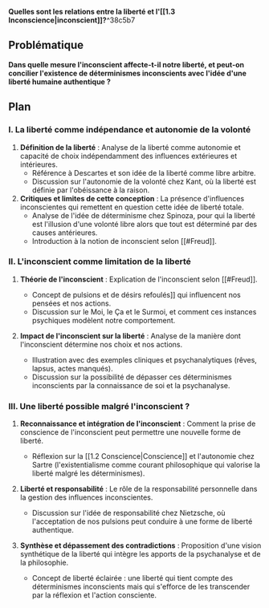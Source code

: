 **Quelles sont les relations entre la liberté et l'[[1.3 Inconscience|inconscient]]?**^38c5b7



## Problématique
**Dans quelle mesure l'inconscient affecte-t-il notre liberté, et peut-on concilier l'existence de déterminismes inconscients avec l'idée d'une liberté humaine authentique ?**



## Plan

### I. La liberté comme indépendance et autonomie de la volonté
1. **Définition de la liberté** : Analyse de la liberté comme autonomie et capacité de choix indépendamment des influences extérieures et intérieures.
   - Référence à Descartes et son idée de la liberté comme libre arbitre.
   - Discussion sur l'autonomie de la volonté chez Kant, où la liberté est définie par l'obéissance à la raison.
2. **Critiques et limites de cette conception** : La présence d'influences inconscientes qui remettent en question cette idée de liberté totale.
   - Analyse de l'idée de déterminisme chez Spinoza, pour qui la liberté est l'illusion d'une volonté libre alors que tout est déterminé par des causes antérieures.
   - Introduction à la notion de inconscient selon [[#Freud]].


### II. L'inconscient comme limitation de la liberté
1. **Théorie de l'inconscient** : Explication de l'inconscient selon [[#Freud]].

   - Concept de pulsions et de désirs refoulés]] qui influencent nos pensées et nos actions.
   - Discussion sur le Moi, le Ça et le Surmoi, et comment ces instances psychiques modèlent notre comportement.

2. **Impact de l'inconscient sur la liberté** : Analyse de la manière dont l'inconscient détermine nos choix et nos actions.

   - Illustration avec des exemples cliniques et psychanalytiques (rêves, lapsus, actes manqués).
   - Discussion sur la possibilité de dépasser ces déterminismes inconscients par la connaissance de soi et la psychanalyse.


### III. Une liberté possible malgré l'inconscient ?
1. **Reconnaissance et intégration de l'inconscient** : Comment la prise de conscience de l'inconscient peut permettre une nouvelle forme de liberté.

   - Réflexion sur la [[1.2 Conscience|Conscience]] et l'autonomie chez Sartre (l'existentialisme comme courant philosophique qui valorise la liberté malgré les déterminismes).

1. **Liberté et responsabilité** : Le rôle de la responsabilité personnelle dans la gestion des influences inconscientes.

   - Discussion sur l'idée de responsabilité chez Nietzsche, où l'acceptation de nos pulsions peut conduire à une forme de liberté authentique.

1. **Synthèse et dépassement des contradictions** : Proposition d'une vision synthétique de la liberté qui intègre les apports de la psychanalyse et de la philosophie.
   - Concept de liberté éclairée : une liberté qui tient compte des déterminismes inconscients mais qui s'efforce de les transcender par la réflexion et l'action consciente.
